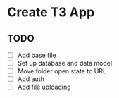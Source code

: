 # Create T3 App

## TODO

- [ ] Add base file
- [ ] Set up database and data model
- [ ] Move folder open state to URL
- [ ] Add auth
- [ ] Add file uploading
